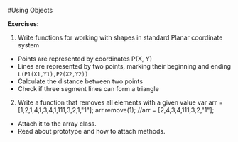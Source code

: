#Using Objects

**Exercises:**

01. Write functions for working with shapes in  standard Planar coordinate system
 * Points are represented by coordinates P(X, Y)
 * Lines are represented by two points, marking their beginning and ending ``L(P1(X1,Y1),P2(X2,Y2))``
 * Calculate the distance between two points
 * Check if three segment lines can form a triangle

02. Write a function that removes all elements with a given value
 var arr = [1,2,1,4,1,3,4,1,111,3,2,1,"1"];
 arr.remove(1); //arr = [2,4,3,4,111,3,2,"1"];
 * Attach it to the array class.
 * Read about prototype and how to attach methods.
